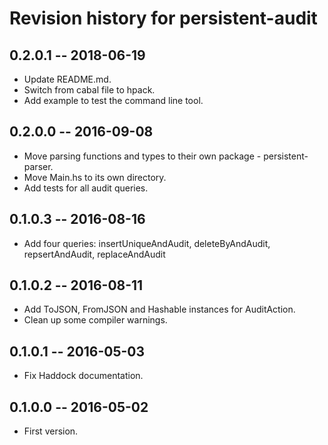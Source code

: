 # Revision history for persistent-audit

## 0.2.0.1 -- 2018-06-19

* Update README.md.
* Switch from cabal file to hpack.
* Add example to test the command line tool.

## 0.2.0.0  -- 2016-09-08

* Move parsing functions and types to their own package - persistent-parser.
* Move Main.hs to its own directory.
* Add tests for all audit queries.

## 0.1.0.3  -- 2016-08-16

* Add four queries: insertUniqueAndAudit, deleteByAndAudit, repsertAndAudit, replaceAndAudit

## 0.1.0.2  -- 2016-08-11

* Add ToJSON, FromJSON and Hashable instances for AuditAction.
* Clean up some compiler warnings.

## 0.1.0.1  -- 2016-05-03

* Fix Haddock documentation.

## 0.1.0.0  -- 2016-05-02

* First version.
